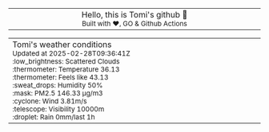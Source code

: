 
<div align="center">
<table>
<tbody>
<td align="center">
<img width="2000" height="0"><br>
Hello, this is Tomi's github 👋<br>
<sup>Built with ❤️, GO & Github Actions</sup><br>
<img width="2000" height="0">
</td>
</tbody>
</table>
</div>
<table>
<tbody>
<td align="left">
<img width="2000" height="0"><br>
Tomi's weather conditions<br>
<sup>Updated at 2025-02-28T09:36:41Z</sup><br>
<sup>:low_brightness: Scattered Clouds</sup><br>
<sup>:thermometer: Temperature 36.13 </sup><br>
<sup>:thermometer: Feels like 43.13</sup><br>
<sup>:sweat_drops: Humidity 50%</sup><br>
<sup>:mask: PM2.5 146.33 μg/m3</sup><br>
<sup>:cyclone: Wind 3.81m/s </sup><br>
<sup>:telescope: Visibility 10000m </sup><br>
<sup>:droplet: Rain 0mm/last 1h </sup><br>
<img width="2000" height="0">
</td>
<td align="left">
<img width="2000" height="0"><br>
<br>
<img width="2000" height="0">
</td>
</tbody>
</table>
</div>
    